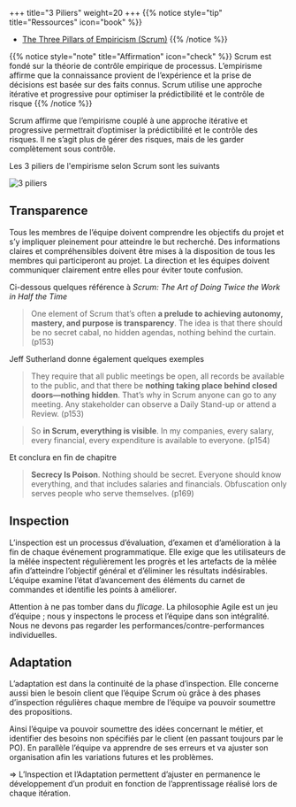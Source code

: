 +++
title="3 Piliers"
weight=20
+++
{{% notice style="tip" title="Ressources" icon="book" %}}
- [The Three Pillars of Empiricism (Scrum)](https://www.scrum.org/resources/blog/three-pillars-empiricism-scrum)
{{% /notice %}}


{{% notice style="note" title="Affirmation" icon="check" %}}
Scrum est fondé sur la théorie de contrôle empirique de processus. L’empirisme affirme
que la connaissance provient de l’expérience et la prise de décisions est basée sur des faits
connus. Scrum utilise une approche itérative et progressive pour optimiser la prédictibilité
et le contrôle de risque
{{% /notice %}}

Scrum affirme que l’empirisme couplé à une approche itérative et progressive permettrait
d’optimiser la prédictibilité et le contrôle des risques. Il ne s’agit plus de gérer des risques,
mais de les garder complètement sous contrôle.

Les 3 piliers de l'empirisme selon Scrum sont les suivants

![3 piliers](../images/3piliers.png)

## Transparence
Tous les membres de l’équipe doivent comprendre les objectifs du projet et s’y impliquer pleinement pour atteindre le but recherché. Des informations claires et compréhensibles doivent
être mises à la disposition de tous les membres qui participeront au projet. La direction et les
équipes doivent communiquer clairement entre elles pour éviter toute confusion.

Ci-dessous quelques référence à *Scrum: The Art of Doing Twice the Work in Half the Time*

> One element of Scrum that’s often **a prelude to achieving autonomy, mastery, and purpose is transparency**. The idea is that there should be no secret cabal, no hidden agendas, nothing behind the curtain. (p153)

Jeff Sutherland donne également quelques exemples

> They require that all public meetings be open, all records be available to the public, and that there be **nothing taking place behind closed doors—nothing hidden**. That’s why in Scrum anyone can go to any meeting. Any stakeholder can observe a Daily Stand-up or attend a Review. (p153)

> So **in Scrum, everything is visible**. In my companies, every salary, every financial, every expenditure is available to everyone. (p154)

Et conclura en fin de chapitre

> **Secrecy Is Poison**. Nothing should be secret. Everyone should know everything, and that includes salaries and financials. Obfuscation only serves people who serve themselves. (p169)

## Inspection
L’inspection est un processus d’évaluation, d’examen et d’amélioration à la fin de chaque
événement programmatique. Elle exige que les utilisateurs de la mêlée inspectent régulièrement les progrès et les artefacts de la mêlée afin d’atteindre l’objectif général et d’éliminer
les résultats indésirables. L’équipe examine l’état d’avancement des éléments du carnet de
commandes et identifie les points à améliorer.

Attention à ne pas tomber dans du *flicage*. La philosophie Agile est un jeu d’équipe ; nous
y inspectons le process et l’équipe dans son intégralité. Nous ne devons pas regarder les
performances/contre-performances individuelles.

## Adaptation
L’adaptation est dans la continuité de la phase d’inspection. Elle concerne aussi bien le besoin
client que l’équipe Scrum où grâce à des phases d’inspection régulières chaque membre de
l’équipe va pouvoir soumettre des propositions.

Ainsi l’équipe va pouvoir soumettre des idées concernant le métier, et identifier des besoins
non spécifiés par le client (en passant toujours par le PO). En parallèle l’équipe va apprendre
de ses erreurs et va ajuster son organisation afin les variations futures et les problèmes.

⇒ L’Inspection et l’Adaptation permettent d’ajuster en permanence le développement d’un
produit en fonction de l’apprentissage réalisé lors de chaque itération.